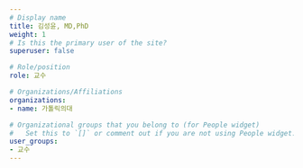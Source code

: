 ```yaml
---
# Display name
title: 김성윤, MD,PhD
weight: 1
# Is this the primary user of the site?
superuser: false

# Role/position
role: 교수

# Organizations/Affiliations
organizations:
- name: 가톨릭의대

# Organizational groups that you belong to (for People widget)
#   Set this to `[]` or comment out if you are not using People widget.
user_groups:
- 교수
---
```

